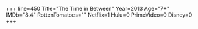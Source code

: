+++
line=450
Title="The Time in Between"
Year=2013
Age="7+"
IMDb="8.4"
RottenTomatoes=""
Netflix=1
Hulu=0
PrimeVideo=0
Disney=0
+++

